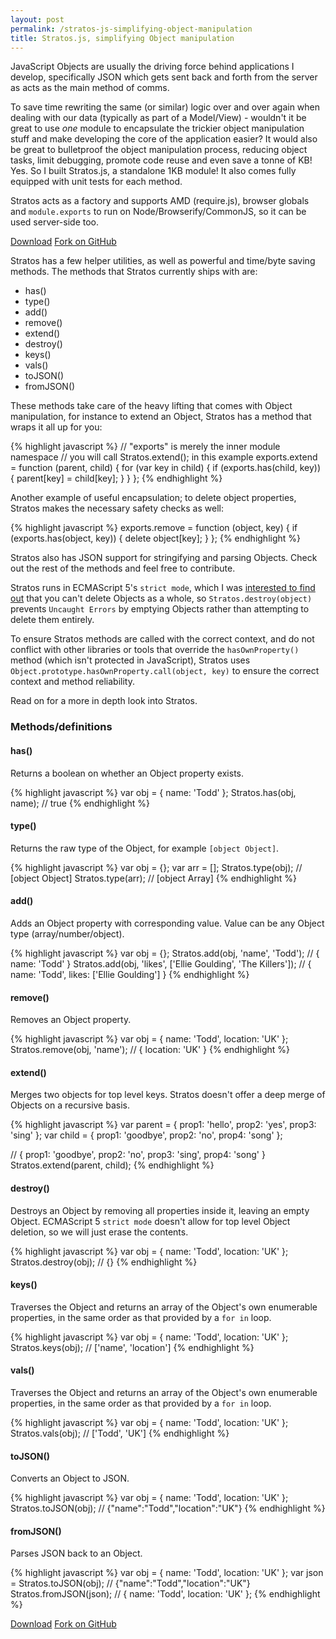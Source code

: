 ```yaml
---
layout: post
permalink: /stratos-js-simplifying-object-manipulation
title: Stratos.js, simplifying Object manipulation
---
```


JavaScript Objects are usually the driving force behind applications I develop, specifically JSON which gets sent back and forth from the server as acts as the main method of comms.

To save time rewriting the same (or similar) logic over and over again when dealing with our data (typically as part of a Model/View) - wouldn't it be great to use _one_ module to encapsulate the trickier object manipulation stuff and make developing the core of the application easier? It would also be great to bulletproof the object manipulation process, reducing object tasks, limit debugging, promote code reuse and even save a tonne of KB! Yes. So I built Stratos.js, a standalone 1KB module! It also comes fully equipped with unit tests for each method.

Stratos acts as a factory and supports AMD (require.js), browser globals and `module.exports` to run on Node/Browserify/CommonJS, so it can be used server-side too.

<div class="download-box">
  <a href="//github.com/toddmotto/stratos/archive/master.zip" onclick="_gaq.push(['_trackEvent', 'Click', 'Download stratos', 'Download stratos']);">Download</a>
  <a href="//github.com/toddmotto/stratos" onclick="_gaq.push(['_trackEvent', 'Click', 'Fork stratos', 'stratos Fork']);">Fork on GitHub</a>
</div>

Stratos has a few helper utilities, as well as powerful and time/byte saving methods. The methods that Stratos currently ships with are:

* has()
* type()
* add()
* remove()
* extend()
* destroy()
* keys()
* vals()
* toJSON()
* fromJSON()

These methods take care of the heavy lifting that comes with Object manipulation, for instance to extend an Object, Stratos has a method that wraps it all up for you:

{% highlight javascript %}
// "exports" is merely the inner module namespace
// you will call Stratos.extend(); in this example
exports.extend = function (parent, child) {
  for (var key in child) {
    if (exports.has(child, key)) {
      parent[key] = child[key];
    }
  }
};
{% endhighlight %}

Another example of useful encapsulation; to delete object properties, Stratos makes the necessary safety checks as well:

{% highlight javascript %}
exports.remove = function (object, key) {
  if (exports.has(object, key)) {
    delete object[key];
  }
};
{% endhighlight %}

Stratos also has JSON support for stringifying and parsing Objects. Check out the rest of the methods and feel free to contribute.

Stratos runs in ECMAScript 5's `strict mode`, which I was [interested to find out](https://twitter.com/toddmotto/status/436967309773901824) that you can't delete Objects as a whole, so `Stratos.destroy(object)` prevents `Uncaught Errors` by emptying Objects rather than attempting to delete them entirely.

To ensure Stratos methods are called with the correct context, and do not conflict with other libraries or tools that override the `hasOwnProperty()` method (which isn't protected in JavaScript), Stratos uses `Object.prototype.hasOwnProperty.call(object, key)` to ensure the correct context and method reliability.

Read on for a more in depth look into Stratos.

### Methods/definitions

#### has()
Returns a boolean on whether an Object property exists.

{% highlight javascript %}
var obj = { name: 'Todd' };
Stratos.has(obj, name); // true
{% endhighlight %}

#### type()
Returns the raw type of the Object, for example `[object Object]`.

{% highlight javascript %}
var obj = {};
var arr = [];
Stratos.type(obj); // [object Object]
Stratos.type(arr); // [object Array]
{% endhighlight %}

#### add()
Adds an Object property with corresponding value. Value can be any Object type (array/number/object).

{% highlight javascript %}
var obj = {};
Stratos.add(obj, 'name', 'Todd'); // { name: 'Todd' }
Stratos.add(obj, 'likes', ['Ellie Goulding', 'The Killers']); // { name: 'Todd', likes: ['Ellie Goulding'] }
{% endhighlight %}

#### remove()
Removes an Object property.

{% highlight javascript %}
var obj = { name: 'Todd', location: 'UK' };
Stratos.remove(obj, 'name'); // { location: 'UK' }
{% endhighlight %}

#### extend()
Merges two objects for top level keys. Stratos doesn't offer a deep merge of Objects on a recursive basis.

{% highlight javascript %}
var parent = { prop1: 'hello', prop2: 'yes', prop3: 'sing' };
var child = { prop1: 'goodbye', prop2: 'no', prop4: 'song' };

// { prop1: 'goodbye', prop2: 'no', prop3: 'sing', prop4: 'song' }
Stratos.extend(parent, child);
{% endhighlight %}

#### destroy()
Destroys an Object by removing all properties inside it, leaving an empty Object. ECMAScript 5 `strict mode` doesn't allow for top level Object deletion, so we will just erase the contents.

{% highlight javascript %}
var obj = { name: 'Todd', location: 'UK' };
Stratos.destroy(obj); // {}
{% endhighlight %}

#### keys()
Traverses the Object and returns an array of the Object's own enumerable properties, in the same order as that provided by a `for in` loop.

{% highlight javascript %}
var obj = { name: 'Todd', location: 'UK' };
Stratos.keys(obj); // ['name', 'location']
{% endhighlight %}

#### vals()
Traverses the Object and returns an array of the Object's own enumerable properties, in the same order as that provided by a `for in` loop.

{% highlight javascript %}
var obj = { name: 'Todd', location: 'UK' };
Stratos.vals(obj); // ['Todd', 'UK']
{% endhighlight %}

#### toJSON()
Converts an Object to JSON.

{% highlight javascript %}
var obj = { name: 'Todd', location: 'UK' };
Stratos.toJSON(obj); // {"name":"Todd","location":"UK"}
{% endhighlight %}

#### fromJSON()
Parses JSON back to an Object.

{% highlight javascript %}
var obj = { name: 'Todd', location: 'UK' };
var json = Stratos.toJSON(obj); // {"name":"Todd","location":"UK"}
Stratos.fromJSON(json); // { name: 'Todd', location: 'UK' };
{% endhighlight %}

<div class="download-box">
  <a href="//github.com/toddmotto/stratos/archive/master.zip" onclick="_gaq.push(['_trackEvent', 'Click', 'Download stratos', 'Download stratos']);">Download</a>
  <a href="//github.com/toddmotto/stratos" onclick="_gaq.push(['_trackEvent', 'Click', 'Fork stratos', 'stratos Fork']);">Fork on GitHub</a>
</div>
